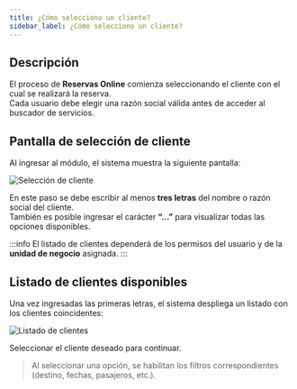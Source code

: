 ```yaml
---
title: ¿Cómo selecciono un cliente?
sidebar_label: ¿Cómo selecciono un cliente?
---
```


## Descripción

El proceso de **Reservas Online** comienza seleccionando el cliente con el cual se realizará la reserva.  
Cada usuario debe elegir una razón social válida antes de acceder al buscador de servicios.

## Pantalla de selección de cliente

Al ingresar al módulo, el sistema muestra la siguiente pantalla:

![Selección de cliente](/img/reservas-online/general/seleccion-de-cliente.png)

En este paso se debe escribir al menos **tres letras** del nombre o razón social del cliente.  
También es posible ingresar el carácter **“...”** para visualizar todas las opciones disponibles.

:::info
El listado de clientes dependerá de los permisos del usuario y de la **unidad de negocio** asignada.
:::

## Listado de clientes disponibles

Una vez ingresadas las primeras letras, el sistema despliega un listado con los clientes coincidentes:

![Listado de clientes](/img/reservas-online/general/listado-de-clientes.png)

Seleccionar el cliente deseado para continuar.



> Al seleccionar una opción, se habilitan los filtros correspondientes (destino, fechas, pasajeros, etc.).
